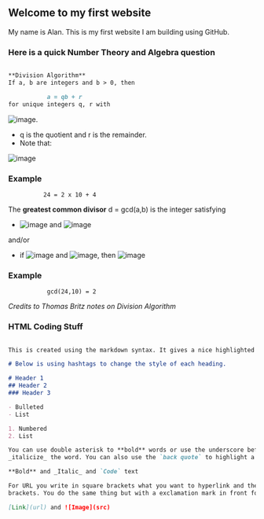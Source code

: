 ## Welcome to my first website

My name is Alan. This is my first website I am building using GitHub.

### Here is a quick Number Theory and Algebra question


```markdown

**Division Algorithm**
If a, b are integers and b > 0, then 

           a = qb + r
for unique integers q, r with 
```
![image](https://user-images.githubusercontent.com/61341916/125445536-7f518e53-4142-4dff-9e0a-8b5200886444.gif).

- q is the quotient and r is the remainder.
- Note that:

![image](https://user-images.githubusercontent.com/61341916/125444737-97961987-de3a-4a9e-a01b-fc4e1a0a6fcb.gif)

### Example

              24 = 2 x 10 + 4
          
The **greatest common divisor** d = gcd(a,b) is the integer satisfying

- ![image](https://user-images.githubusercontent.com/61341916/125447202-0fb5eb52-f5d2-4f7b-8606-0bc8207d08fd.gif) and ![image](https://user-images.githubusercontent.com/61341916/125447278-b7b829f9-fe4d-4034-a303-86d42509c45b.gif)

and/or

- if ![image](https://user-images.githubusercontent.com/61341916/125447330-458634f0-3930-475a-930c-fc33d8644fce.gif)  and  ![image](https://user-images.githubusercontent.com/61341916/125447363-9bebc866-af2f-483b-850d-789da0cc2ad9.gif), then  ![image](https://user-images.githubusercontent.com/61341916/125447385-5d6d8f79-fe9d-44b5-a0e6-beba5fa9e2b7.gif)

### Example

               gcd(24,10) = 2
               
_Credits to Thomas Britz notes on Division Algorithm_
          

### HTML Coding Stuff

```markdown

This is created using the markdown syntax. It gives a nice highlighted box to write in.

# Below is using hashtags to change the style of each heading.

# Header 1
## Header 2
### Header 3

- Bulleted
- List

1. Numbered
2. List

You can use double asterisk to **bold** words or use the underscore before and after for 
_italicize_ the word. You can also use the `back quote` to highlight a text in red.

**Bold** and _Italic_ and `Code` text

For URL you write in square brackets what you want to hyperlink and the url in parentheses/round 
brackets. You do the same thing but with a exclamation mark in front for images.

[Link](url) and ![Image](src)
```

